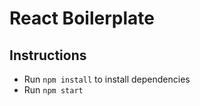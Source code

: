 # React Boilerplate

## Instructions

- Run `npm install` to install dependencies
- Run `npm start`
